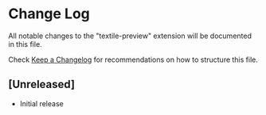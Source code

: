 # Change Log

All notable changes to the "textile-preview" extension will be documented in this file.

Check [Keep a Changelog](http://keepachangelog.com/) for recommendations on how to structure this file.

## [Unreleased]

- Initial release